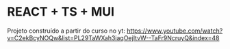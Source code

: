 # REACT + TS + MUI

Projeto construído a partir do curso no yt: 
https://www.youtube.com/watch?v=C2ekBcyNOQw&list=PL29TaWXah3iaqOejItvW--TaFr9NcruyQ&index=48